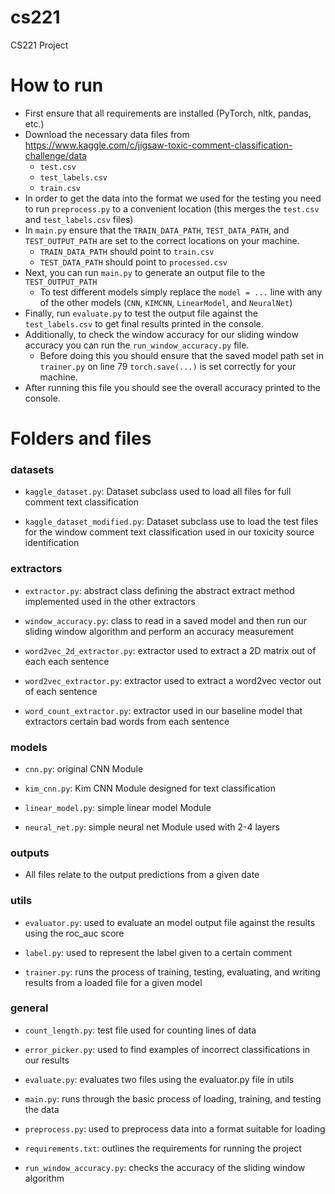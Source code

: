 # cs221
CS221 Project

# How to run

- First ensure that all requirements are installed (PyTorch, nltk, pandas, etc.)
- Download the necessary data files from https://www.kaggle.com/c/jigsaw-toxic-comment-classification-challenge/data
  - `test.csv`
  - `test_labels.csv`
  - `train.csv`
- In order to get the data into the format we used for the testing you need to run `preprocess.py` to a convenient location (this merges the `test.csv` and `test_labels.csv` files)
- In `main.py` ensure that the `TRAIN_DATA_PATH`, `TEST_DATA_PATH`, and `TEST_OUTPUT_PATH` are set to the correct locations on your machine.
  - `TRAIN_DATA_PATH` should point to `train.csv`
  - `TEST_DATA_PATH` should point to `processed.csv`
- Next, you can run `main.py` to generate an output file to the `TEST_OUTPUT_PATH`
  - To test different models simply replace the `model = ...` line with any of the other models (`CNN`, `KIMCNN`, `LinearModel`, and `NeuralNet`)
- Finally, run `evaluate.py` to test the output file against the `test_labels.csv` to get final results printed in the console.
- Additionally, to check the window accuracy for our sliding window accuracy you can run the `run_window_accuracy.py` file.
  - Before doing this you should ensure that the saved model path set in `trainer.py` on line 79 `torch.save(...)` is set correctly for your machine. 
- After running this file you should see the overall accuracy printed to the console. 

# Folders and files

### datasets

- `kaggle_dataset.py`: Dataset subclass used to load all files for full comment text classification

- `kaggle_dataset_modified.py`: Dataset subclass use to load the test files for the window comment text classification used in our toxicity source identification

### extractors

- `extractor.py`: abstract class defining the abstract extract method implemented used in the other extractors

- `window_accuracy.py`: class to read in a saved model and then run our sliding window algorithm and perform an accuracy measurement

- `word2vec_2d_extractor.py`: extractor used to extract a 2D matrix out of each each sentence

- `word2vec_extractor.py`: extractor used to extract a word2vec vector out of each sentence

- `word_count_extractor.py`: extractor used in our baseline model that extractors certain bad words from each sentence 

### models

- `cnn.py`: original CNN Module 

- `kim_cnn.py`: Kim CNN Module designed for text classification

- `linear_model.py`: simple linear model Module

- `neural_net.py`: simple neural net Module used with 2-4 layers

### outputs

- All files relate to the output predictions from a given date

### utils

- `evaluator.py`: used to evaluate an model output file against the results using the roc_auc score 

- `label.py`: used to represent the label given to a certain comment

- `trainer.py`: runs the process of training, testing, evaluating, and writing results from a loaded file for a given model

### general

- `count_length.py`: test file used for counting lines of data

- `error_picker.py`: used to find examples of incorrect classifications in our results

- `evaluate.py`: evaluates two files using the evaluator.py file in utils

- `main.py`: runs through the basic process of loading, training, and testing the data

- `preprocess.py`: used to preprocess data into a format suitable for loading 

- `requirements.txt`: outlines the requirements for running the project

- `run_window_accuracy.py`: checks the accuracy of the sliding window algorithm
